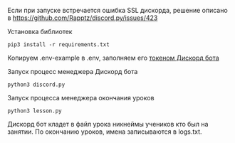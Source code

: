 Если при запуске встречается ошибка SSL дискорда, решение описано в https://github.com/Rapptz/discord.py/issues/423

Установка библиотек
```
pip3 install -r requirements.txt
```

Копируем .env-example в .env, заполняем его [токеном Дискорд бота](https://www.writebots.com/discord-bot-token/)

Запуск процесс менеджера Дискорд бота
```
python3 discord.py
```

Запуск процесса менеджера окончания уроков
```
python3 lesson.py
```
Дискорд бот кладет в файл урока никнеймы учеников кто был на занятии.
По окончанию уроков, имена записываются в logs.txt.